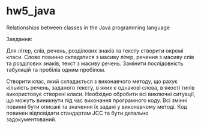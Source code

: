 # hw5_java
Relationships between classes in the Java programming language

Завдання:

Для літер, слів, речень, розділових знаків та тексту створити окремі класи. 
Слово повинно складатися з масиву літер, речення з масиву слів та розділових знаків, 
текст з масиву речень. Замінити послідовність табуляцій та пробілів одним пробілом.

Створити клас, який складається з виконавчого методу, що рахує кількість речень,
заданого тексту, в яких є однакові слова, в якості типів використовує створені класи. 
Необхідно обробити всі виключні ситуації, що можуть виникнути під час виконання 
програмного коду. Всі змінні повинні бути описані та значення їх задані у виконавчому 
методі. Код повинен відповідати стандартам JCC та бути детально задокументований.
